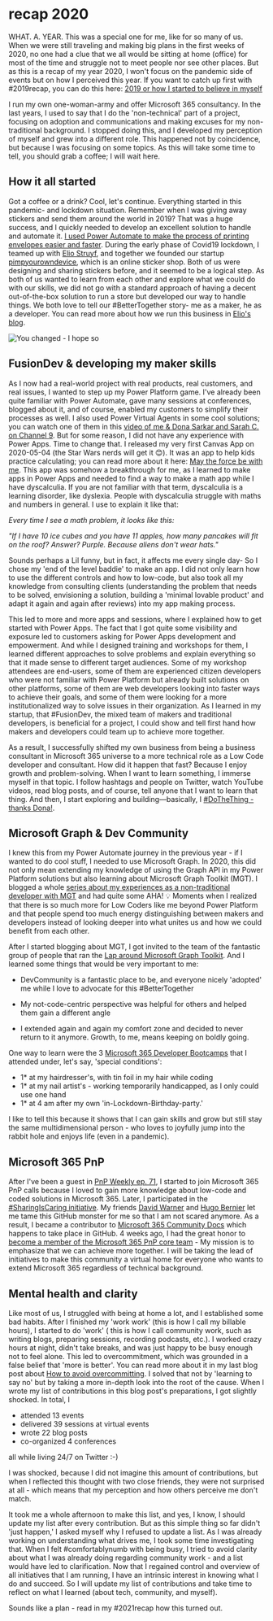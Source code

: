 # recap 2020

WHAT. A. YEAR.
This was a special one for me, like for so many of us. When we were still traveling and making big plans in the first weeks of 2020, no one had a clue that we all would be sitting at home (office) for most of the time and struggle not to meet people nor see other places. But as this is a recap of my year 2020, I won't focus on the pandemic side of events but on how I perceived this year. If you want to catch up first with #2019recap, you can do this here: [2019 or how I started to believe in myself](https://m365princess.com/2019-or-how-i-started-to-believe-in-myself/)

I run my own one-woman-army and offer Microsoft 365 consultancy. In the last years, I used to say that I do the 'non-technical' part of a project, focusing on adoption and communications and making excuses for my non-traditional background. I stopped doing this, and I developed my perception of myself and grew into a different role. This happened not by coincidence, but because I was focusing on some topics. As this will take some time to tell, you should grab a coffee; I will wait here.

## How it all started

Got a coffee or a drink? Cool, let's continue. Everything started in this pandemic- and lockdown situation. Remember when I was giving away stickers and send them around the world in 2019? That was a huge success, and I quickly needed to develop an excellent solution to handle and automate it. [I used Power Automate to make the process of printing envelopes easier and faster](https://m365princess.com/using-microsoft-flow-to-automate-my-process-of-sending-stickers/). During the early phase of Covid19 lockdown, I teamed up with [Elio Struyf](https://eliostruyf.com), and together we founded our startup [pimpyourowndevice](https://pimpyourowndevice.com), which is an online sticker shop. Both of us were designing and sharing stickers before, and it seemed to be a logical step. As both of us wanted to learn from each other and explore what we could do with our skills, we did not go with a standard approach of having a decent out-of-the-box solution to run a store but developed our way to handle things. We both love to tell our #BetterTogether story- me as a maker, he as a developer. You can read more about how we run this business in [Elio's blog](https://www.eliostruyf.com/running-online-store-powerplatform-azure/).


![You changed - I hope so](https://github.com/LuiseFreese/blog/blob/main/media/change.png "You changed")

## FusionDev & developing my maker skills

As I now had a real-world project with real products, real customers, and real issues, I wanted to step up my Power Platform game. I've already been quite familiar with Power Automate, gave many sessions at conferences, blogged about it, and of course, enabled my customers to simplify their processes as well. I also used Power Virtual Agents in some cool solutions; you can watch one of them in this [video of me & Dona Sarkar and Sarah C. on Channel 9](https://channel9.msdn.com/Shows/Less-Code-More-Power/Power-up-Teams-with-Power-Virtual-Agent-with-Luise-Freese). But for some reason, I did not have any experience with Power Apps. Time to change that. I released my very first Canvas App on 2020-05-04 (the Star Wars nerds will get it 😊). It was an app to help kids practice calculating; you can read more about it here: [May the force be with me](https://m365princess.com/may-the-force-be-with-me-my-first-canvas-app-in-power-apps/). This app was somehow a breakthrough for me, as I learned to make apps in Power Apps and needed to find a way to make a math app while I have dyscalculia. If you are not familiar with that term, dyscalculia is a learning disorder, like dyslexia. People with dyscalculia struggle with maths and numbers in general. I use to explain it like that:

*Every time I see a math problem, it looks like this:*

*"If I have 10 ice cubes and you have 11 apples, how many pancakes will fit on the roof?*
*Answer? Purple. Because aliens don't wear hats."*

Sounds perhaps a Lil funny, but in fact, it affects me every single day- So I chose my 'end of the level baddie' to make an app. I did not only learn how to use the different controls and how to low-code, but also took all my knowledge from consulting clients (understanding the problem that needs to be solved, envisioning a solution, building a 'minimal lovable product' and adapt it again and again after reviews) into my app making process.

This led to more and more apps and sessions, where I explained how to get started with Power Apps. The fact that I got quite some visibility and exposure led to customers asking for Power Apps development and empowerment. And while I designed training and workshops for them, I learned different approaches to solve problems and explain everything so that it made sense to different target audiences. Some of my workshop attendees are end-users, some of them are experienced citizen developers who were not familiar with Power Platform but already built solutions on other platforms, some of them are web developers looking into faster ways to achieve their goals, and some of them were looking for a more institutionalized way to solve issues in their organization. As I learned in my startup, that #FusionDev, the mixed team of makers and traditional developers, is beneficial for a project, I could show and tell first hand how makers and developers could team up to achieve more together.

As a result, I successfully shifted my own business from being a business consultant in Microsoft 365 universe to a more technical role as a Low Code developer and consultant. How did it happen that fast? Because I enjoy growth and problem-solving. When I want to learn something, I immerse myself in that topic. I follow hashtags and people on Twitter, watch YouTube videos, read blog posts, and of course, tell anyone that I want to learn that thing. And then, I start exploring and building—basically, I [#DoTheThing -thanks Dona!](https://twitter.com/search?q=%40donasarkar%20%23DoTheThing&src=typed_query).

## Microsoft Graph & Dev Community

I knew this from my Power Automate journey in the previous year - if I wanted to do cool stuff, I needed to use Microsoft Graph. In 2020, this did not only mean extending my knowledge of using the Graph API in my Power Platform solutions but also learning about Microsoft Graph Toolkit (MGT). I blogged a whole [series about my experiences as a non-traditional developer with MGT](https://m365princess.com/exploring-microsoft-graph-toolkit-lap-as-non-developer/) and had quite some AHA! 💡 Moments when I realized that there is so much more for Low Coders like me beyond Power Platform and that people spend too much energy distinguishing between makers and developers instead of looking deeper into what unites us and how we could benefit from each other.

After I started blogging about MGT, I got invited to the team of the fantastic group of people that ran the [Lap around Microsoft Graph Toolkit](https://developer.microsoft.com/en-us/graph/blogs/announcing-a-lap-around-microsoft-graph-toolkit-blog-series/). And I learned some things that would be very important to me:

* DevCommunity is a fantastic place to be, and everyone nicely 'adopted' me while I love to advocate for this #BetterTogether

* My not-code-centric perspective was helpful for others and helped them gain a different angle

* I extended again and again my comfort zone and decided to never return to it anymore. Growth, to me, means keeping on boldly going.

One way to learn were the 3 [Microsoft 365 Developer Bootcamps](https://m365princess.com/m365-developer-bootcamp/) that I attended under, let's say, 'special conditions':

* 1* at my hairdresser's, with tin foil in my hair while coding
* 1* at my nail artist's - working temporarily handicapped, as I only could use one hand
* 1* at 4 am after my own 'in-Lockdown-Birthday-party.'

I like to tell this because it shows that I can gain skills and grow but still stay the same multidimensional person - who loves to joyfully jump into the rabbit hole and enjoys life (even in a pandemic).

## Microsoft 365 PnP

After I've been a guest in [PnP Weekly ep. 71](https://developer.microsoft.com/en-us/office/blogs/pnp-weekly-episode-71/), I started to join Microsoft 365 PnP calls because I loved to gain more knowledge about low-code and coded solutions in Microsoft 365. Later, I participated in the [#SharingIsCaring initiative](https://pnp.github.io/sharing-is-caring/). My friends [David Warner](https://twitter.com/DavidWarnerII) and [Hugo Bernier](https://twitter.com/bernierh) let me tame this GitHub monster for me so that I am not scared anymore. As a result, I became a contributor to [Microsoft 365 Community Docs](https://docs.microsoft.com/en-us/microsoft-365/community/) which happens to take place in GitHub. 4 weeks ago, I had the great honor to [become a member of the Microsoft 365 PnP core team](https://developer.microsoft.com/en-us/microsoft-365/blogs/new-microsoft-365-patterns-and-practices-pnp-team-members-2/) - My mission is to emphasize that we can achieve more together. I will be taking the lead of initiatives to make this community a virtual home for everyone who wants to extend Microsoft 365 regardless of technical background.

## Mental health and clarity


Like most of us, I struggled with being at home a lot, and I established some bad habits. After I finished my 'work work' (this is how I call my billable hours), I started to do 'work' ( this is how I call community work, such as writing blogs, preparing sessions, recording podcasts, etc.). I worked crazy hours at night, didn't take breaks, and was just happy to be busy enough not to feel alone. This led to overcommitment, which was grounded in a false belief that 'more is better'. You can read more about it in my last blog post about [How to avoid overcommitting](https://m365princess.com/how-to-avoid-overcommitting/). I solved that not by 'learning to say no' but by taking a more in-depth look into the root of the cause. When I wrote my list of contributions in this blog post's preparations, I got slightly shocked. In total, I

* attended 13 events
* delivered 39 sessions at virtual events
* wrote 22 blog posts
* co-organized 4 conferences

all while living 24/7 on Twitter :-)

I was shocked, because I did not imagine this amount of contributions, but when I reflected this thought with two close friends, they were not surprised at all - which means that my perception and how others perceive me don't match.

It took me a whole afternoon to make this list, and yes, I know, I should update my list after every contribution. But as this simple thing so far didn't 'just happen,' I asked myself why I refused to update a list. As I was already working on understanding what drives me, I took some time investigating that. When I felt #comfortablynumb with being busy, I tried to avoid clarity about what I was already doing regarding community work - and a list would have led to clarification. Now that I regained control and overview of all initiatives that I am running, I have an intrinsic interest in knowing what I do and succeed. So I will update my list of contributions and take time to reflect on what I learned (about tech, community, and myself). 

Sounds like a plan - read in my #2021recap how this turned out.

